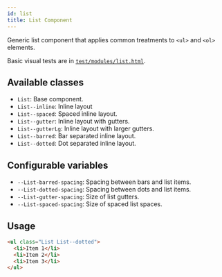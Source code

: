 ```yaml
---
id: list
title: List Component
---
```


Generic list component that applies common treatments to `<ul>` and 
`<ol>` elements.

Basic visual tests are in [`test/modules/list.html`](http://aptuitiv.github.io/cacao/test/modules/list.html).


## Available classes

* `List`: Base component.
* `List--inline`: Inline layout
* `List--spaced`: Spaced inline layout.
* `List--gutter`: Inline layout with gutters.
* `List--gutterLg`: Inline layout with larger gutters.
* `List--barred`: Bar separated inline layout.
* `List--dotted`: Dot separated inline layout.


## Configurable variables

* `--List-barred-spacing`: Spacing between bars and list items.
* `--List-dotted-spacing`: Spacing between dots and list items.
* `--List-gutter-spacing`: Size of list gutters.
* `--List-spaced-spacing`: Size of spaced list spaces.


## Usage

```html
<ul class="List List--dotted">
  <li>Item 1</li>
  <li>Item 2</li>
  <li>Item 3</li>
</ul>
```
